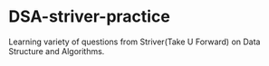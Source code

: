 # DSA-striver-practice
Learning variety of questions from Striver(Take U Forward) on Data Structure and Algorithms. 

